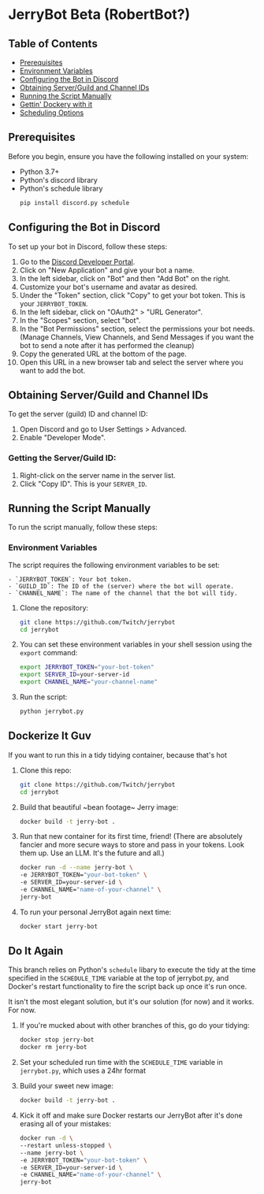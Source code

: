 # JerryBot Beta (RobertBot?)

## Table of Contents

- [Prerequisites](#prerequisites)
- [Environment Variables](#environment-variables)
- [Configuring the Bot in Discord](#configuring-the-bot-in-discord)
- [Obtaining Server/Guild and Channel IDs](#obtaining-serverguild-and-channel-ids)
- [Running the Script Manually](#running-the-script-manually)
- [Gettin' Dockery with it](#dockerize-it-guv)
- [Scheduling Options](#do-it-again)


## Prerequisites

Before you begin, ensure you have the following installed on your system:

- Python 3.7+ 
- Python's discord library
- Python's schedule library
   ```sh
   pip install discord.py schedule
   ```

## Configuring the Bot in Discord

To set up your bot in Discord, follow these steps:

1. Go to the [Discord Developer Portal](https://discord.com/developers/applications).
2. Click on "New Application" and give your bot a name.
3. In the left sidebar, click on "Bot" and then "Add Bot" on the right.
4. Customize your bot's username and avatar as desired.
5. Under the "Token" section, click "Copy" to get your bot token. This is your `JERRYBOT_TOKEN`.
6. In the left sidebar, click on "OAuth2" > "URL Generator".
7. In the "Scopes" section, select "bot".
8. In the "Bot Permissions" section, select the permissions your bot needs. (Manage Channels, View Channels, and Send Messages if you want the bot to send a note after it has performed the cleanup)
9. Copy the generated URL at the bottom of the page.
10. Open this URL in a new browser tab and select the server where you want to add the bot.

## Obtaining Server/Guild and Channel IDs

To get the server (guild) ID and channel ID:

1. Open Discord and go to User Settings > Advanced.
2. Enable "Developer Mode".

### Getting the Server/Guild ID:

1. Right-click on the server name in the server list.
2. Click "Copy ID". This is your `SERVER_ID`.

## Running the Script Manually

To run the script manually, follow these steps:

### Environment Variables

The script requires the following environment variables to be set:

    - `JERRYBOT_TOKEN`: Your bot token.
    - `GUILD_ID`: The ID of the (server) where the bot will operate.
    - `CHANNEL_NAME`: The name of the channel that the bot will tidy.

1. Clone the repository:

    ```sh
    git clone https://github.com/Twitch/jerrybot
    cd jerrybot
    ```
2. You can set these environment variables in your shell session using the `export` command:

    ```sh
    export JERRYBOT_TOKEN="your-bot-token"
    export SERVER_ID=your-server-id
    export CHANNEL_NAME="your-channel-name"
    ```
3. Run the script:

    ```sh
    python jerrybot.py
    ```

## Dockerize It Guv

If you want to run this in a tidy tidying container, because that's hot

1. Clone this repo:
    ```sh
    git clone https://github.com/Twitch/jerrybot
    cd jerrybot
    ```

2. Build that beautiful ~bean footage~ Jerry image:
    ```sh
    docker build -t jerry-bot .
    ```

3. Run that new container for its first time, friend!
    (There are absolutely fancier and more secure ways to store and pass in your tokens. Look them up. Use an LLM. It's the future and all.)
    ```sh
    docker run -d --name jerry-bot \
    -e JERRYBOT_TOKEN="your-bot-token" \
    -e SERVER_ID=your-server-id \
    -e CHANNEL_NAME="name-of-your-channel" \
    jerry-bot
    ```

4. To run your personal JerryBot again next time:
    ```sh
    docker start jerry-bot
    ```

## Do It Again
This branch relies on Python's `schedule` libary to execute the tidy at the time specified in the `SCHEDULE_TIME` variable at the top of jerrybot.py, and Docker's restart functionality to fire the script back up once it's run once.

It isn't the most elegant solution, but it's our solution (for now) and it works. For now. 

1. If you're mucked about with other branches of this, go do your tidying:
    ```sh
    docker stop jerry-bot
    docker rm jerry-bot
    ```
2. Set your scheduled run time with the `SCHEDULE_TIME` variable in `jerrybot.py`, which uses a 24hr format

3. Build your sweet new image:
    ```sh
    docker build -t jerry-bot .
    ```

4. Kick it off and make sure Docker restarts our JerryBot after it's done erasing all of your mistakes:
    ```sh
    docker run -d \
    --restart unless-stopped \
    --name jerry-bot \
    -e JERRYBOT_TOKEN="your-bot-token" \
    -e SERVER_ID=your-server-id \
    -e CHANNEL_NAME="name-of-your-channel" \
    jerry-bot
    ```